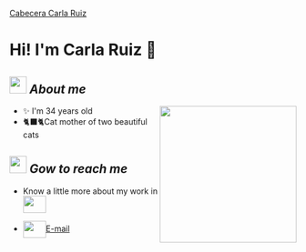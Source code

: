 [Cabecera Carla Ruiz](https://www.canva.com/design/DAGHbnCAgtQ/7okfvBCtfjee6ePbPNC4Ng/view)

<H1> Hi! I'm Carla Ruiz 👋</H1>

## <img src="https://media.giphy.com/media/ObNTw8Uzwy6KQ/giphy.gif" width="30px"/>&nbsp;***About me***
<img align= "right" width= "240" src= "https://pa1.narvii.com/6580/8098c6e9207376889eeb0532d9f5a0723c4d73f5_hq.gif"/>

- ✨ I'm 34 years old
- 🐈‍⬛🐈Cat mother of two beautiful cats

## <img src="https://media.giphy.com/media/ObNTw8Uzwy6KQ/giphy.gif" width="30px"/>&nbsp;***Gow to reach me***

-  Know a little more about my work in <a href="https://es.linkedin.com/in/carla-mar%C3%ADa-ruiz-iglesias-7a6a50160" target="blank"><img align="center" src="https://cdn.jsdelivr.net/npm/simple-icons@3.0.1/icons/linkedin.svg" alt="" height="30" width="40" /></a>
- <a href="mailto:carlamariaruiz90@gmail.com " target="blank"><img align="center" src="https://cdn.jsdelivr.net/npm/simple-icons@3.0.1/icons/gmail.svg" alt="" height="30" width="40" />E-mail</a>

  <!----

<img align="right" width=300px alt="Unicorn" src="https://c.tenor.com/GN73MKBawZYAAAAi/busy-cute.gif" />
- 👀 I’m interested in ...
- 🌱 I’m currently learning ...
- 💞️ I’m looking to collaborate on ...
--->
